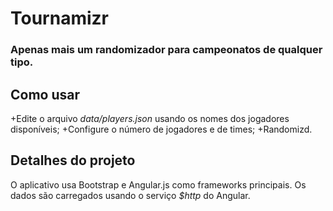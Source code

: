 # Tournamizr

### Apenas mais um randomizador para campeonatos de qualquer tipo.

## Como usar

+Edite o arquivo *data/players.json* usando os nomes dos jogadores disponíveis;
+Configure o número de jogadores e de times;
+Randomizd.

## Detalhes do projeto

O aplicativo usa Bootstrap e Angular.js como frameworks principais. Os dados são carregados usando o serviço *$http* do Angular.
